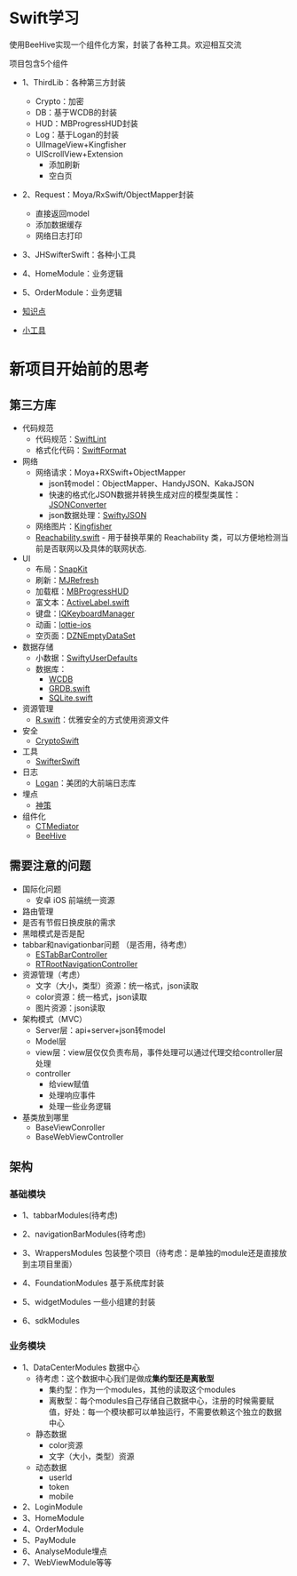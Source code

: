 # Swift学习

使用BeeHive实现一个组件化方案，封装了各种工具。欢迎相互交流

项目包含5个组件
- 1、ThirdLib：各种第三方封装
  - Crypto：加密
  - DB：基于WCDB的封装
  - HUD：MBProgressHUD封装
  - Log：基于Logan的封装
  - UIImageView+Kingfisher
  - UIScrollView+Extension
    - 添加刷新
    - 空白页
- 2、Request：Moya/RxSwift/ObjectMapper封装
  - 直接返回model
  - 添加数据缓存
  - 网络日志打印

- 3、JHSwifterSwift：各种小工具
- 4、HomeModule：业务逻辑
- 5、OrderModule：业务逻辑



 - [知识点](https://github.com/SunshineBrother/SwiftTools/blob/master/知识点.md)
- [小工具](https://github.com/SunshineBrother/SwiftTools/blob/master/tools.md)



# 新项目开始前的思考

## 第三方库

- 代码规范
  - 代码规范：[SwiftLint](https://github.com/realm/SwiftLint)
  - 格式化代码：[SwiftFormat](https://github.com/nicklockwood/SwiftFormat)
- 网络
  - 网络请求：Moya+RXSwift+ObjectMapper 
    - json转model：ObjectMapper、HandyJSON、KakaJSON 
    - 快速的格式化JSON数据并转换生成对应的模型类属性：[JSONConverter](https://github.com/DevYao/JSONConverter)
    - json数据处理：[SwiftyJSON](https://github.com/SwiftyJSON/SwiftyJSON)
  - 网络图片：[Kingfisher](https://github.com/onevcat/Kingfisher)
  - [Reachability.swift](https://github.com/ashleymills/Reachability.swift) - 用于替换苹果的 Reachability 类，可以方便地检测当前是否联网以及具体的联网状态.
- UI
  - 布局：[SnapKit](https://github.com/SnapKit/SnapKit)
  - 刷新：[MJRefresh](https://github.com/CoderMJLee/MJRefresh)
  - 加载框：[MBProgressHUD](https://github.com/jdg/MBProgressHUD)
  - 富文本：[ActiveLabel.swift](https://github.com/optonaut/ActiveLabel.swift)
  - 键盘：[IQKeyboardManager](https://links.jianshu.com/go?to=https%3A%2F%2Fgithub.com%2Fhackiftekhar%2FIQKeyboardManager)
  - 动画：[lottie-ios](https://github.com/airbnb/lottie-ios)
  - 空页面：[DZNEmptyDataSet](https://link.zhihu.com/?target=https%3A//github.com/dzenbot/DZNEmptyDataSet)
- 数据存储
  - 小数据：[SwiftyUserDefaults](https://github.com/sunshinejr/SwiftyUserDefaults)
  - 数据库：
    - [WCDB](https://github.com/Tencent/wcdb)
    - [GRDB.swift](https://github.com/groue/GRDB.swift)
    - [SQLite.swift](https://github.com/stephencelis/SQLite.swift)
- 资源管理
  - [R.swift](https://github.com/mac-cain13/R.swift)：优雅安全的方式使用资源文件
- 安全
  - [CryptoSwift](https://github.com/krzyzanowskim/CryptoSwift)
- 工具
  - [SwifterSwift](https://github.com/SwifterSwift/SwifterSwift)
- 日志
  - [Logan](https://github.com/Meituan-Dianping/Logan)：美团的大前端日志库
- 埋点
  - [神策](https://manual.sensorsdata.cn/sa/latest/page-1573910.html)
- 组件化
  - [CTMediator](https://github.com/casatwy/CTMediator)
  - [ BeeHive](https://github.com/alibaba/BeeHive)
  



## 需要注意的问题

- 国际化问题
  - 安卓 iOS 前端统一资源
- 路由管理
- 是否有节假日换皮肤的需求
- 黑暗模式是否是配
- tabbar和navigationbar问题 （是否用，待考虑）
  - [ESTabBarController](https://github.com/eggswift/ESTabBarController)
  - [RTRootNavigationController](https://github.com/rickytan/RTRootNavigationController)
- 资源管理（考虑）
  - 文字（大小，类型）资源：统一格式，json读取
  - color资源：统一格式，json读取
  - 图片资源：json读取
- 架构模式（MVC）
  - Server层：api+server+json转model
  - Model层
  - view层：view层仅仅负责布局，事件处理可以通过代理交给controller层处理
  - controller
    - 给view赋值
    - 处理响应事件
    - 处理一些业务逻辑
- 基类放到哪里
  - BaseViewConroller
  - BaseWebViewController



## 架构

### 基础模块

- 1、tabbarModules(待考虑)

- 2、navigationBarModules(待考虑)

- 3、WrappersModules 包装整个项目（待考虑：是单独的module还是直接放到主项目里面）

- 4、FoundationModules 基于系统库封装

- 5、widgetModules 一些小组建的封装

- 6、sdkModules 

  

### 业务模块

- 1、DataCenterModules 数据中心
  - 待考虑：这个数据中心我们是做成**集约型还是离散型** 
    - 集约型：作为一个modules，其他的读取这个modules
    - 离散型：每个modules自己存储自己数据中心，注册的时候需要赋值，好处：每一个模块都可以单独运行，不需要依赖这个独立的数据中心
  - 静态数据
    - color资源
    - 文字（大小，类型）资源
  - 动态数据
    - userId
    - token
    - mobile
- 2、LoginModule
- 3、HomeModule 
- 4、OrderModule
- 5、PayModule
- 6、AnalyseModule埋点
- 7、WebViewModule等等









